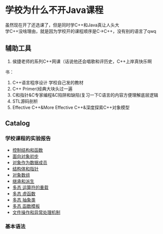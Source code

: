 # 学校为什么不开Java课程
虽然现在开了还选课了，但是同时学C++和Java真让人头大  
学C++没啥理由，就是因为学校开的课程顺序是C->C++，没有别的语言了qwq  
## 辅助工具
1. 侯捷老师的系列C++网课（话说他还会唱歌和评历史，C++上岸真快乐啊

书：
1. C++语言程序设计 学校自己发的教材
2. C++ Primer(经典大块头过一遍
3. C和指针&C专家编程&C陷阱和缺陷(复习一下C语言的内容方便理解底层逻辑
4. STL源码剖析
5. Effective C++&More Effective C++&深度探索C++对象模型

## Catalog
### 学校课程的实验报告
* [控制结构和函数](https://github.com/APTX-4396/Blog/blob/main/2021/6.17-6.20.md)
* [面向对象初步](https://github.com/APTX-4396/Blog/blob/main/2021/6.6%E9%9D%A2%E5%90%91%E5%AF%B9%E8%B1%A1%E5%88%9D%E6%AD%A5.md)
* [对象作为数据成员](https://github.com/APTX-4396/Blog/blob/main/2021/6.23.md)
* [结构体和指针](https://github.com/APTX-4396/Blog/blob/main/2021/6.5.md)
* [对象数组](https://github.com/APTX-4396/Blog/blob/main/2021/8.5-8.6.md)
* [继承和派生]()
* [多态 运算符的重载]()
* [多态 虚函数]()
* [多态 抽象类](https://github.com/APTX-4396/Blog/blob/main/2021/6.6%E5%A4%9A%E6%80%81%EF%BC%9A%E6%8A%BD%E8%B1%A1%E7%B1%BB.md)
* [多态 函数模板](https://github.com/APTX-4396/Blog/blob/main/2021/6.6%E5%87%BD%E6%95%B0%E6%A8%A1%E6%9D%BF.md)
* [文件操作和异常处理机制](https://github.com/APTX-4396/Blog/blob/main/2021/6.15.md)
### 基本语法

